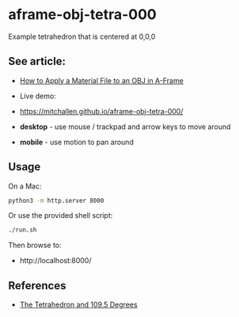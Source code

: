 aframe-obj-tetra-000
==

Example tetrahedron that is centered at 0,0,0

## See article:

* [How to Apply a Material File to an OBJ in A-Frame](https://scriptable.com/aframe/aframe-object-material)

* Live demo:

* https://mitchallen.github.io/aframe-obj-tetra-000/

* **desktop** - use mouse / trackpad and arrow keys to move around
* **mobile** - use motion to pan around

## Usage

On a Mac:

```sh
python3 -m http.server 8000
```

Or use the provided shell script:

```sh
./run.sh
```

Then browse to:

* http://localhost:8000/

## References

* [The Tetrahedron and 109.5 Degrees](https://www.ctralie.com/Teaching/Tetrahedron/)




